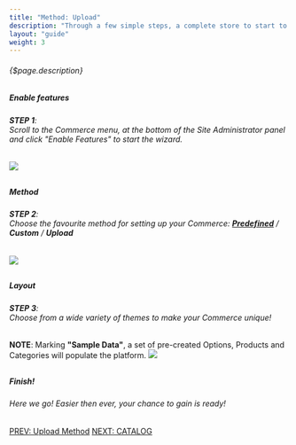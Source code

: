 ```yaml
---
title: "Method: Upload"
description: "Through a few simple steps, a complete store to start to work with will be configured."
layout: "guide"
weight: 3
---
```


###### {$page.description}

<article class="first-article" id="1">

## <h5>Enable features</h5>

<h6><b>STEP 1</b>: <br>Scroll to the Commerce menu, at the bottom of the Site Administrator panel and click "Enable Features" to start the wizard.</h6>

<img class="docs-img small" src="/images/SiteAdministratorPanel.png"/>

</article>

<article id="2">

## <h5>Method</h5>

<h6><b>STEP 2</b>: <br>Choose the favourite method for setting up your Commerce: <b><a href="/notIndexed/predefinedMethod.md">Predefined</a></b> / <b>Custom</b> / <b>Upload</b></h6>

<img class="docs-img large" src="/images/CommerceWizardStep_1.png"/>

</article>

<article id="3">

## <h5>Layout</h5>

<h6><b>STEP 3</b>: <br>Choose from a wide variety of themes to make your Commerce unique!</h6>
<h7><b>NOTE</b>: Marking <b>"Sample Data"</b>, a set of pre-created Options, Products and Categories will populate the platform.</h7>

<img class="docs-img large" src="/images/CommerceWizardStep_1.png"/>

</article>

<article class="last-article" id="4">

## <h5>Finish!</h5>

<h6>Here we go! Easier then ever, your chance to gain is ready!</h6>

</article>

<div class="btn-holder">
	<a class="btn btn-default" href="./gettingStarted.html">PREV: Upload Method</a>
	<a class="btn btn-accent" href="/catalog/index.html">NEXT: CATALOG</a>
</div>
